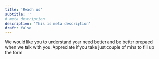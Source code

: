 ```yaml
---
title: 'Reach us'
subtitle: ''
# meta description
description: 'This is meta description'
draft: false
---
```


We would like you to understand your need better and be better prepaed when we talk with you. Appreciate if you take just couple of mins to fill up the form
